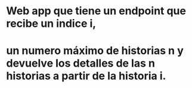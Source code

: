 # Web app que tiene un endpoint que recibe un indice i, 
# un numero máximo de historias n y devuelve los detalles de las n historias a partir de la historia i.
